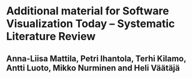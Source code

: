 # Additional material for Software Visualization Today – Systematic Literature Review

## Anna-Liisa Mattila, Petri Ihantola, Terhi Kilamo, Antti Luoto, Mikko Nurminen and Heli Väätäjä

